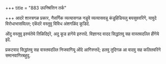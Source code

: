 +++
title = "883 उपनिषत्तिन तर्क"

+++
आदरॆ शास्त्रगळ प्रकार, नैसर्गिक व्यत्यासगळ नडुवॆ व्यत्यासवन्नु कंडुहिडियलु बयसुववरिगॆ, यावुदे विरोधाभासविल्ल; एकॆंदरॆ वस्तुवु विविध अंशगळिंद कूडिदॆ.

ऒंदु वस्तुवु इरुवंतॆये तिळिदिद्दरॆ, अदु कूड हागॆये इरुत्तदॆ. विज्ञानद वादद सिद्धांतवू सह वास्तवदल्लि हीगॆये इदॆ.

प्रकटवाद सिद्धांतवु सह वास्तवदल्लि निजवागियू ऒंदे आगिरुत्तदॆ; हलवु तुदिगळ आ वादवु सह कलितवरिगॆ समानवागिरबहुदु.

